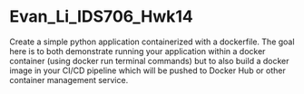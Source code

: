 # Evan_Li_IDS706_Hwk14

Create a simple python application containerized with a dockerfile. The goal here is to both demonstrate running your application within a docker container (using docker run terminal commands) but to also build a docker image in your CI/CD pipeline which will be pushed to Docker Hub or other container management service.